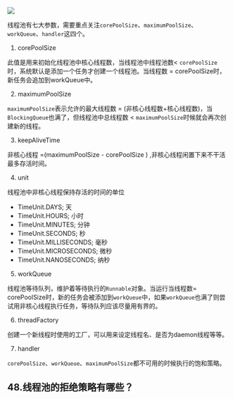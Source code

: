 
![](https://cdn.jsdelivr.net/gh/itwanger/toBeBetterJavaer/images/thread/sanfene/thread-pool-args-1.png)



线程池有七大参数，需要重点关注`corePoolSize`、`maximumPoolSize`、`workQueue`、`handler`这四个。

1.  corePoolSize

此值是用来初始化线程池中核心线程数，当线程池中线程池数< `corePoolSize`时，系统默认是添加一个任务才创建一个线程池。当线程数 = corePoolSize时，新任务会追加到workQueue中。

2.  maximumPoolSize

`maximumPoolSize`表示允许的最大线程数 = (非核心线程数+核心线程数)，当`BlockingQueue`也满了，但线程池中总线程数 < `maximumPoolSize`时候就会再次创建新的线程。

3.  keepAliveTime

非核心线程 =(maximumPoolSize - corePoolSize ) ,非核心线程闲置下来不干活最多存活时间。

4.  unit

线程池中非核心线程保持存活的时间的单位

*   TimeUnit.DAYS; 天
*   TimeUnit.HOURS; 小时
*   TimeUnit.MINUTES; 分钟
*   TimeUnit.SECONDS; 秒
*   TimeUnit.MILLISECONDS;  毫秒
*   TimeUnit.MICROSECONDS;  微秒
*   TimeUnit.NANOSECONDS;  纳秒

5.  workQueue

线程池等待队列，维护着等待执行的`Runnable`对象。当运行当线程数= corePoolSize时，新的任务会被添加到`workQueue`中，如果`workQueue`也满了则尝试用非核心线程执行任务，等待队列应该尽量用有界的。

6.  threadFactory

创建一个新线程时使用的工厂，可以用来设定线程名、是否为daemon线程等等。

7.  handler

`corePoolSize`、`workQueue`、`maximumPoolSize`都不可用的时候执行的饱和策略。

## 48.线程池的拒绝策略有哪些？


